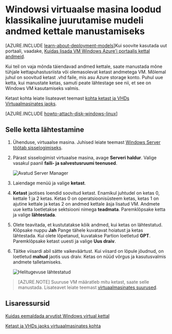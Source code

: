 <properties
    pageTitle="Manustamine kettal VM | Microsoft Azure'i"
    description="Lisada andmed kettale Windows virtuaalse masina loodud mudeliga klassikaline juurutamise ja lähtestage see."
    services="virtual-machines-windows, storage"
    documentationCenter=""
    authors="cynthn"
    manager="timlt"
    editor="tysonn"
    tags="azure-service-management"/>

<tags
    ms.service="virtual-machines-windows"
    ms.workload="infrastructure-services"
    ms.tgt_pltfrm="vm-windows"
    ms.devlang="na"
    ms.topic="article"
    ms.date="06/27/2016"
    ms.author="cynthn"/>

# <a name="attach-a-data-disk-to-a-windows-virtual-machine-created-with-the-classic-deployment-model"></a>Windowsi virtuaalse masina loodud klassikaline juurutamise mudeli andmed kettale manustamiseks

[AZURE.INCLUDE [learn-about-deployment-models](../../includes/learn-about-deployment-models-classic-include.md)]Kui soovite kasutada uut portaali, vaadake, [Kuidas lisada VM Windows Azure'i portaalis kettal andmeid](virtual-machines-windows-attach-disk-portal.md).

Kui teil on vaja mõnda täiendavad andmed kettale, saate manustada mõne tühjale kettapuhastusriista või olemasolevat ketast andmetega VM. Mõlemal juhul on soovitud ketast .vhd faile, mis asu Azure storage konto. Puhul uue ketta, kui manustate ketas, samuti peate lähtestage see nii, et see on Windows VM kasutamiseks valmis.

Ketast kohta leiate lisateavet teemast [kohta ketast ja VHDs Virtuaalmasinates jaoks](virtual-machines-windows-about-disks-vhds.md).


[AZURE.INCLUDE [howto-attach-disk-windows-linux](../../includes/howto-attach-disk-windows-linux.md)]

## <a name="initialize-the-disk"></a>Selle ketta lähtestamine

1. Ühenduse, virtuaalse masina. Juhised leiate teemast [Windows Server töötab sisselogimiseks][logon].

2. Pärast sisselogimist virtuaalse masina, avage **Serveri haldur**. Valige vasakul paanil **faili- ja salvestusruumi teenused**.

    ![Avatud Server Manager](./media/virtual-machines-windows-classic-attach-disk/fileandstorageservices.png)

3. Laiendage menüü ja valige **ketast**.

4. **Ketast** jaotises loendid soovitud ketast. Enamikul juhtudel on ketas 0, kettale 1 ja 2 ketas. Ketas 0 on operatsioonisüsteem ketas, ketas 1 on ajutine kettale ja ketas 2 on andmed kettale äsja lisatud VM. Andmete uue ketta loetletakse sektsiooni nimega **teadmata**. Paremklõpsake ketta ja valige **lähtestada**.

5.  Olete teavitada, et kustutatakse kõik andmed, kui ketas on lähtestatud. Klõpsake nuppu **Jah** Pange tähele kuvatavat hoiatust ja ketas lähtestada. Kui olete lõpetanud, kuvatakse Partion loetletud **GPT**. Paremklõpsake ketast uuesti ja valige **Uus draiv**.

6.  Täitke viisardi abil sätte vaikeväärtust. Kui viisard on lõpule jõudnud, on loetletud **mahud** jaotis uus draiv. Ketas on nüüd võrgus ja kasutusvalmis andmete talletamiseks.

    ![Helitugevuse lähtestatud](./media/virtual-machines-windows-classic-attach-disk/newvolumecreated.png)

> [AZURE.NOTE] Suuruse VM määratleb mitu ketast, saate selle manustada. Lisateavet leiate teemast [virtuaalmasinates suurused](virtual-machines-linux-sizes.md).

## <a name="additional-resources"></a>Lisaressursid

[Kuidas eemaldada arvutist Windows virtual kettal](virtual-machines-windows-classic-detach-disk.md)

[Ketast ja VHDs jaoks virtuaalmasinates kohta](virtual-machines-linux-about-disks-vhds.md)

[logon]: virtual-machines-windows-classic-connect-logon.md
